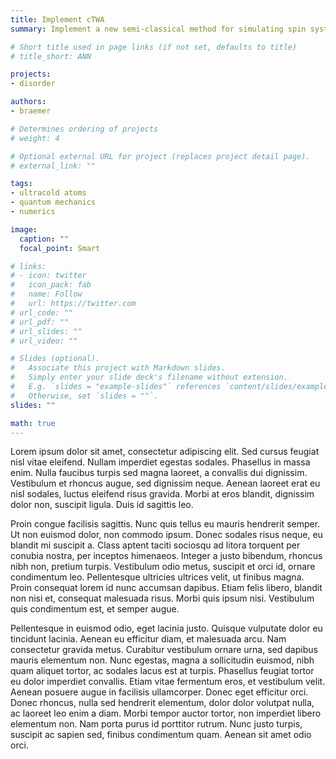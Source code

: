 ```yaml
---
title: Implement cTWA
summary: Implement a new semi-classical method for simulating spin systems offering a controlled approximation.

# Short title used in page links (if not set, defaults to title)
# title_short: ANN

projects:
- disorder

authors:
- braemer

# Determines ordering of projects
# weight: 4

# Optional external URL for project (replaces project detail page).
# external_link: ""

tags:
- ultracold atoms
- quantum mechanics
- numerics

image:
  caption: ""
  focal_point: Smart

# links:
# - icon: twitter
#   icon_pack: fab
#   name: Follow
#   url: https://twitter.com
# url_code: ""
# url_pdf: ""
# url_slides: ""
# url_video: ""

# Slides (optional).
#   Associate this project with Markdown slides.
#   Simply enter your slide deck's filename without extension.
#   E.g. `slides = "example-slides"` references `content/slides/example-slides.md`.
#   Otherwise, set `slides = ""`.
slides: ""

math: true
---
```

Lorem ipsum dolor sit amet, consectetur adipiscing elit. Sed cursus feugiat nisl vitae eleifend. Nullam imperdiet egestas sodales. Phasellus in massa enim. Nulla faucibus turpis sed magna laoreet, a convallis dui dignissim. Vestibulum et rhoncus augue, sed dignissim neque. Aenean laoreet erat eu nisl sodales, luctus eleifend risus gravida. Morbi at eros blandit, dignissim dolor non, suscipit ligula. Duis id sagittis leo.

Proin congue facilisis sagittis. Nunc quis tellus eu mauris hendrerit semper. Ut non euismod dolor, non commodo ipsum. Donec sodales risus neque, eu blandit mi suscipit a. Class aptent taciti sociosqu ad litora torquent per conubia nostra, per inceptos himenaeos. Integer a justo bibendum, rhoncus nibh non, pretium turpis. Vestibulum odio metus, suscipit et orci id, ornare condimentum leo. Pellentesque ultricies ultrices velit, ut finibus magna. Proin consequat lorem id nunc accumsan dapibus. Etiam felis libero, blandit non nisi et, consequat malesuada risus. Morbi quis ipsum nisi. Vestibulum quis condimentum est, et semper augue.

Pellentesque in euismod odio, eget lacinia justo. Quisque vulputate dolor eu tincidunt lacinia. Aenean eu efficitur diam, et malesuada arcu. Nam consectetur gravida metus. Curabitur vestibulum ornare urna, sed dapibus mauris elementum non. Nunc egestas, magna a sollicitudin euismod, nibh quam aliquet tortor, ac sodales lacus est at turpis. Phasellus feugiat tortor eu dolor imperdiet convallis. Etiam vitae fermentum eros, et vestibulum velit. Aenean posuere augue in facilisis ullamcorper. Donec eget efficitur orci. Donec rhoncus, nulla sed hendrerit elementum, dolor dolor volutpat nulla, ac laoreet leo enim a diam. Morbi tempor auctor tortor, non imperdiet libero elementum non. Nam porta purus id porttitor rutrum. Nunc justo turpis, suscipit ac sapien sed, finibus condimentum quam. Aenean sit amet odio orci. 

